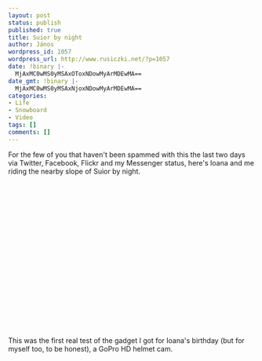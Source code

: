 ```yaml
---
layout: post
status: publish
published: true
title: Suior by night
author: János
wordpress_id: 1057
wordpress_url: http://www.rusiczki.net/?p=1057
date: !binary |-
  MjAxMC0wMS0yMSAxOToxNDowMyArMDEwMA==
date_gmt: !binary |-
  MjAxMC0wMS0yMSAxNjoxNDowMyArMDEwMA==
categories:
- Life
- Snowboard
- Video
tags: []
comments: []
---
```

<p>For the few of you that haven't been spammed with this the last two days via Twitter, Facebook, Flickr and my Messenger status, here's Ioana and me riding the nearby slope of Suior by night.</p>
<p><object width="500" height="300"><param name="movie" value="http://www.youtube.com/v/xTehe6NKE9I&hl=en_US&fs=1&rel=0&color1=0x2b405b&color2=0x6b8ab6&hd=1"></param><param name="allowFullScreen" value="true"></param><param name="allowscriptaccess" value="always"></param><embed src="http://www.youtube.com/v/xTehe6NKE9I&hl=en_US&fs=1&rel=0&color1=0x2b405b&color2=0x6b8ab6&hd=1" type="application/x-shockwave-flash" allowscriptaccess="always" allowfullscreen="true" width="500" height="300"></embed></object></p>
<p>This was the first real test of the gadget I got for Ioana's birthday (but for myself too, to be honest), a GoPro HD helmet cam.</p>
